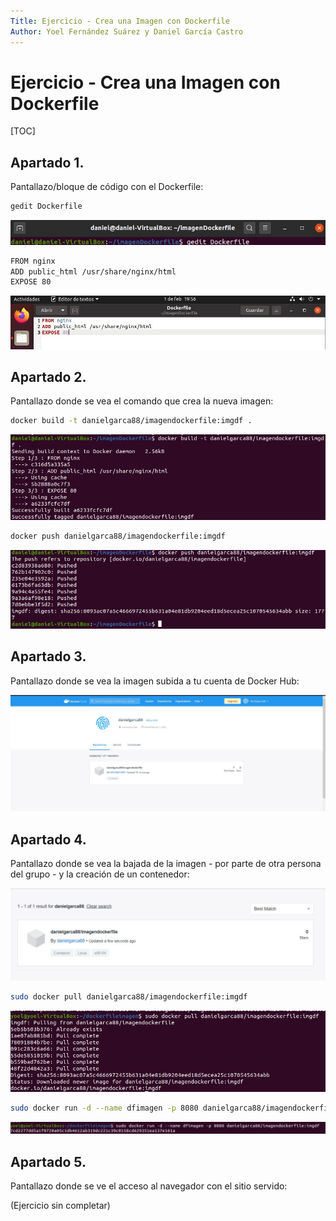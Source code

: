 ```yaml
---
Title: Ejercicio - Crea una Imagen con Dockerfile
Author: Yoel Fernández Suárez y Daniel García Castro
---
```


# 		Ejercicio - Crea una Imagen con Dockerfile

[TOC]

## Apartado 1.

Pantallazo/bloque de código con el Dockerfile:

```bash
gedit Dockerfile
```

![dockerfile1.1](dockerfile1.1.jpg)



```bash
FROM nginx
ADD public_html /usr/share/nginx/html
EXPOSE 80
```

![dockerfile1.2](dockerfile1.2.jpg)

## Apartado 2.

Pantallazo donde se vea el comando que crea la nueva imagen:

```bash
docker build -t danielgarca88/imagendockerfile:imgdf .
```

![dockerfile2.1](dockerfile2.1.jpg)



```bash
docker push danielgarca88/imagendockerfile:imgdf
```

![dockerfile2.2](dockerfile2.2.jpg)

## Apartado 3.

Pantallazo donde se vea la imagen subida a tu cuenta de Docker Hub:

![dockerfile3.1](dockerfile3.1.jpg)

## Apartado 4.

 Pantallazo donde se vea la bajada de la imagen - por parte de otra persona del grupo - y la creación de un contenedor:

![dockerfile4.1](dockerfile4.1.JPG)



```bash
sudo docker pull danielgarca88/imagendockerfile:imgdf
```

![dockerfile4.2](dockerfile4.2.JPG)



```bash
sudo docker run -d --name dfimagen -p 8080 danielgarca88/imagendockerfile:imgdf
```

![dockerfile4.3](dockerfile4.3.JPG)

## Apartado 5.

Pantallazo donde se ve el acceso al navegador con el sitio servido:

(Ejercicio sin completar)
